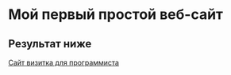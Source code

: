 # Мой первый простой веб-сайт

## Результат ниже

[Сайт визитка для программиста](https://zaharkulikalov.github.io/The-first-simple-website/)
